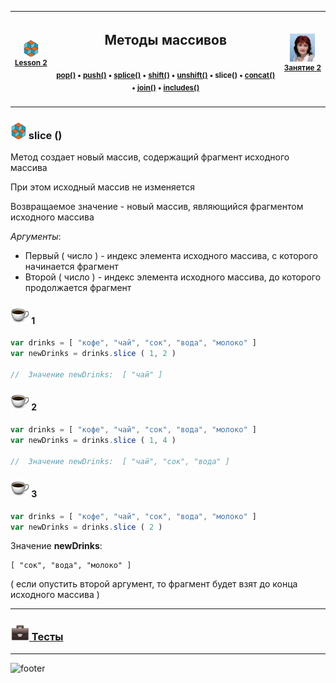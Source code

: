 [footer]: https://github.com/garevna/js-course/raw/master/images/a-level-ico.png?raw=true
[me]: https://raw.githubusercontent.com/garevna/a-level-js-lessons/master/ico/myPhoto-40.png "Ⓒ Irina Fylyppova ( garevna ) 2019"
[ico20]: https://raw.githubusercontent.com/garevna/a-level-js-lessons/master/ico/a-level-20.png
[ico25]: https://raw.githubusercontent.com/garevna/a-level-js-lessons/master/ico/a-level-25.png
[hw-30]: https://raw.githubusercontent.com/garevna/a-level-js-lessons/master/ico/briefcase-30.png
[cap-30]: https://raw.githubusercontent.com/garevna/a-level-js-lessons/master/ico/coffee-30.png
[warn-25]: https://raw.githubusercontent.com/garevna/a-level-js-lessons/master/ico/warning-25.png
[link-25]: https://raw.githubusercontent.com/garevna/a-level-js-lessons/master/ico/link-25.png
[err-20]: https://raw.githubusercontent.com/garevna/a-level-js-lessons/master/ico/no_entry-20.png
[err-25]: https://raw.githubusercontent.com/garevna/a-level-js-lessons/master/ico/no_entry-25.png
[err-30]: https://raw.githubusercontent.com/garevna/a-level-js-lessons/master/ico/no_entry-30.png

| ![ico25] <br/><sup>[**Lesson&nbsp;2**](../lessons/lesson-02.md)</sup> | <h2>Методы массивов</h2><sup><img width="800"> [pop()](Array-methods-pop.md) • [push()](Array-methods-push.md) • [splice()](Array-methods-splice.md) • [shift()](Array-methods-shift.md) • [unshift()](Array-methods-unshift.md) • slice() • [concat()](Array-methods-concat.md) • [join()](Array-methods-join.md) • [includes()](Array-methods-includes.md)</sup> | ![me] <br/><sup>[**Занятие&nbsp;2**](../lessons/lesson-02.md)</sup> |
|-|-|-|

_______________________________________________________________________________________

### ![ico25] slice ()

Метод создает новый массив, содержащий фрагмент исходного массива

При этом исходный массив не изменяется

Возвращаемое значение - новый массив, являющийся фрагментом исходного массива

_Аргументы_:

* Первый ( число ) - индекс элемента исходного массива, с которого начинается фрагмент
* Второй  ( число ) - индекс элемента исходного массива, до которого продолжается фрагмент

#### ![cap-30] 1

```javascript
var drinks = [ "кофе", "чай", "сок", "вода", "молоко" ]
var newDrinks = drinks.slice ( 1, 2 )

//  Значение newDrinks:  [ "чай" ]
```

#### ![cap-30] 2

```javascript
var drinks = [ "кофе", "чай", "сок", "вода", "молоко" ]
var newDrinks = drinks.slice ( 1, 4 )

//  Значение newDrinks:  [ "чай", "сок", "вода" ]
```

#### ![cap-30] 3

```javascript
var drinks = [ "кофе", "чай", "сок", "вода", "молоко" ]
var newDrinks = drinks.slice ( 2 )
```

Значение **newDrinks**:
```
[ "сок", "вода", "молоко" ]
```
( если опустить второй аргумент, то фрагмент будет взят до конца исходного массива )


______________________________________________________________________________________________

### [![hw-30] Тесты](https://garevna.github.io/js-quiz/#arrayMethods)

_________________________________________________________________________

![footer]
